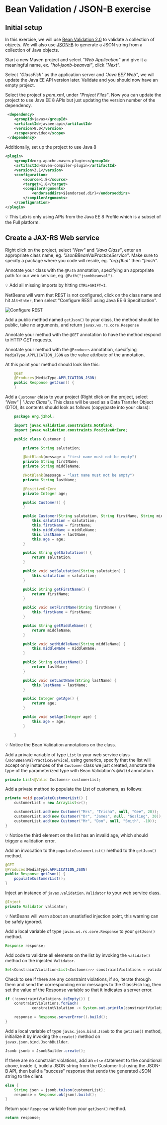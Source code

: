 # Bean Validation / JSON-B exercise

## Initial setup

In this exercise, we will use [Bean Validation 2.0](http://beanvalidation.org/) to validate a collection of objects. We will also use [JSON-B](http://json-b.net/) to generate a JSON string from a collection of Java objects.

Start a new Maven project and select *"Web Application"* and give it a meaningful name, ex. *"hol-jsonb-beanval"*, click *"Next"*.

Select *"GlassFish"* as the application server and *"Java EE7 Web"*, we will update the Java EE API version later. Validate and you should now have an empty project.

Select the project's *pom.xml*, under *"Project Files"*. Now you can update the project to use Java EE 8 APIs but just updating the version number of the *<javaee-web-api>* dependency.

```xml
 <dependency>
    <groupId>javax</groupId>
    <artifactId>javaee-api</artifactId>
    <version>8.0</version>
    <scope>provided</scope>
 </dependency>
```

Additionally, set up the project to use Java 8

```xml
<plugin>
    <groupId>org.apache.maven.plugins</groupId>
    <artifactId>maven-compiler-plugin</artifactId>
    <version>3.1</version>
    <configuration>
        <source>1.8</source>
        <target>1.8</target>
        <compilerArguments>
            <endorseddirs>${endorsed.dir}</endorseddirs>
        </compilerArguments>
    </configuration>
</plugin>
```

:bulb: This Lab is only using APIs from the Java EE 8 Profile which is a subset of the Full platform.

## Create a JAX-RS Web service

Right click on the project, select *"New"* and *"Java Class"*, enter an appropriate class name, eg. *"JsonBBeanValPracticeService"*. Make sure to specify a package where you code will reside, eg. *"org.j1hol"* then *"finish"*.  

Annotate your class with the `@Path` annotation, specifying an appropriate path for our web service, eg. `@Path("jsonbbeanval")`.

:bulb: Add all missing imports by hitting `CTRL+SHIFT+I`.

NetBeans will warn that REST is not configured, click on the class name and hit `Alt+Enter`, then select "Configure REST using Java EE 6 Specification".

![Configure REST](pic/pic-configure-rest.jpg)

Add a public method named `getJson()` to your class, the method should be public, take no arguments, and return `javax.ws.rs.core.Response`

Annotate your method with the `@GET` annotation to have the method respond to HTTP GET requests.

Annotate your method with the `@Produces` annotation, specifying `MediaType.APPLICATION_JSON` as the value attribute of the annotation.

At this point your method should look like this:

```java
    @GET
    @Produces(MediaType.APPLICATION_JSON)
    public Response getJson() {
    }
```
Add a `Customer` class to your project (Right click on the project, select *"New"* | "*Java Class*"). This class will be used as a Data Transfer Object (DTO), its contents should look as follows (copy/paste into your class):

```java
    package org.j1hol;

    import javax.validation.constraints.NotBlank;
    import javax.validation.constraints.PositiveOrZero;

    public class Customer {

        private String salutation;

        @NotBlank(message = "first name must not be empty")
        private String firstName;
        private String middleName;

        @NotBlank(message = "last name must not be empty")
        private String lastName;

        @PositiveOrZero
        private Integer age;

        public Customer() {
        }

        public Customer(String salutation, String firstName, String middleName, String lastName, Integer age) {
            this.salutation = salutation;
            this.firstName = firstName;
            this.middleName = middleName;
            this.lastName = lastName;
            this.age = age;
        }

        public String getSalutation() {
            return salutation;
        }

        public void setSalutation(String salutation) {
            this.salutation = salutation;
        }

        public String getFirstName() {
            return firstName;
        }

        public void setFirstName(String firstName) {
            this.firstName = firstName;
        }

        public String getMiddleName() {
            return middleName;
        }

        public void setMiddleName(String middleName) {
            this.middleName = middleName;
        }

        public String getLastName() {
            return lastName;
        }

        public void setLastName(String lastName) {
            this.lastName = lastName;
        }

        public Integer getAge() {
            return age;
        }

        public void setAge(Integer age) {
            this.age = age;
        }

    }
```
:bulb: Notice the Bean Validation annotations on the class.

Add a private variable of type `List` to your web service class (`JsonBBeanValPracticeService`), using generics, specify that the list will accept only instances of the `Customer` class we just created, annotate the type of the parameterized type with Bean Validation's `@Valid` annotation.

```java
private List<@Valid Customer> customerList;
```

Add a private method to populate the List of customers, as follows:

```java
private void populateCustomerList() {
    customerList = new ArrayList<>();

    customerList.add(new Customer("Mrs", "Trisha", null, "Gee", 20));
    customerList.add(new Customer("Dr", "James", null, "Gosling", 30));
    customerList.add(new Customer("Mr", "Don", null, "Smith", -10));
}

```

:bulb: Notice the third element on the list has an invalid age, which should trigger a validation error.

Add an invocation to the `populateCustomerList()` method to the `getJson()` method.

```java
@GET
@Produces(MediaType.APPLICATION_JSON)
public Response getJson() {
    populateCustomerList();
}
```

Inject an instance of `javax.validation.Validator` to your web service class.

```java
@Inject
private Validator validator;
```

:bulb: NetBeans will warn about an unsatisfied injection point, this warning can be safely ignored.

Add a local variable of type `javax.ws.rs.core.Response` to your `getJson()` method.

```java
Response response;
```

Add code to validate all elements on the list by invoking the `validate()` method on the injected `Validator`.

```java
Set<ConstraintViolation<List<Customer>>> constraintViolations = validator.validate(customerList);
```
Check to see if there are any constraint violations, if so, iterate through them and send the corresponding error messages to the GlassFish log, then set the value of the Response variable so that it indicates a server error.

```java
if (!constraintViolations.isEmpty()) {
    constraintViolations.forEach(
            constraintViolation -> System.out.println(constraintViolation.getMessage()));

    response = Response.serverError().build();
} 
```

Add a local variable of type `javax.json.bind.Jsonb` to the `getJson()` method, initialize it by invoking the `create()` method on `javax.json.bind.JsonbBuilder`.

```java
Jsonb jsonb = JsonbBuilder.create();
```

If there are no constraint violations, add an `else` statement to the conditional above, inside it, build a JSON string from the Customer list using the JSON-B API, then build a "success" response that sends the generated JSON string to the client.

```java
else {
    String json = jsonb.toJson(customerList);
    response = Response.ok(json).build();
}
```
Return your `Response` variable from your `getJson()` method.

```java
return response;
```
